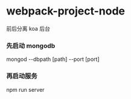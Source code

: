 # webpack-project-node
前后分离 koa 后台

### 先启动 mongodb
mongod --dbpath [path] --port [port]

### 再启动服务
npm run server
